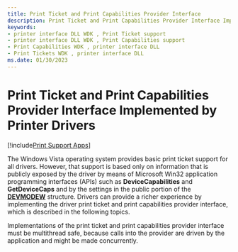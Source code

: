 ```yaml
---
title: Print Ticket and Print Capabilities Provider Interface
description: Print Ticket and Print Capabilities Provider Interface Implemented by Printer Drivers
keywords:
- printer interface DLL WDK , Print Ticket support
- printer interface DLL WDK , Print Capabilities support
- Print Capabilities WDK , printer interface DLL
- Print Tickets WDK , printer interface DLL
ms.date: 01/30/2023
---
```


# Print Ticket and Print Capabilities Provider Interface Implemented by Printer Drivers

[!include[Print Support Apps](../includes/print-support-apps.md)]

The Windows Vista operating system provides basic print ticket support for all drivers. However, that support is based only on information that is publicly exposed by the driver by means of Microsoft Win32 application programming interfaces (APIs) such as **DeviceCapabilities** and **GetDeviceCaps** and by the settings in the public portion of the [**DEVMODEW**](/windows/win32/api/wingdi/ns-wingdi-devmodew) structure. Drivers can provide a richer experience by implementing the driver print ticket and print capabilities provider interface, which is described in the following topics.

Implementations of the print ticket and print capabilities provider interface must be multithread safe, because calls into the provider are driven by the application and might be made concurrently.
